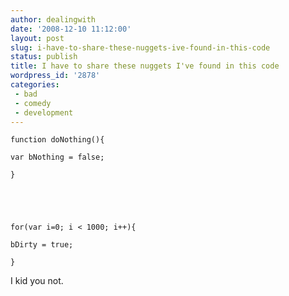```yaml
---
author: dealingwith
date: '2008-12-10 11:12:00'
layout: post
slug: i-have-to-share-these-nuggets-ive-found-in-this-code
status: publish
title: I have to share these nuggets I've found in this code
wordpress_id: '2878'
categories:
 - bad
 - comedy
 - development
---
```



    function doNothing(){

    var bNothing = false;

    }





    for(var i=0; i < 1000; i++){

    bDirty = true;

    }



I kid you not.

